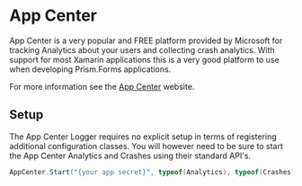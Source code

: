 # App Center

App Center is a very popular and FREE platform provided by Microsoft for tracking Analytics about your users and collecting crash analytics. With support for most Xamarin applications this is a very good platform to use when developing Prism.Forms applications.

For more information see the [App Center](https://appcenter.ms/) website.

## Setup

The App Center Logger requires no explicit setup in terms of registering additional configuration classes. You will however need to be sure to start the App Center Analytics and Crashes using their standard API's.

```c#
AppCenter.Start("{your app secret}", typeof(Analytics), typeof(Crashes));
```
